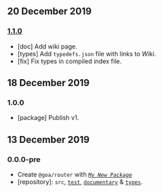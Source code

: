 ## 20 December 2019

### [1.1.0](https://github.com/idiocc/goa-router/compare/v1.0.0...v1.1.0)

- [doc] Add wiki page.
- [types] Add `typedefs.json` file with links to _Wiki_.
- [fix] Fix types in compiled index file.

## 18 December 2019

### 1.0.0

- [package] Publish v1.

## 13 December 2019

### 0.0.0-pre

- Create `@goa/router` with _[`My New Package`](https://MNPJS.org)_
- [repository]: `src`, [`test`](https://contexttesting.com), [`documentary`](https://readme.page) & [`types`](https://typedef.page).
